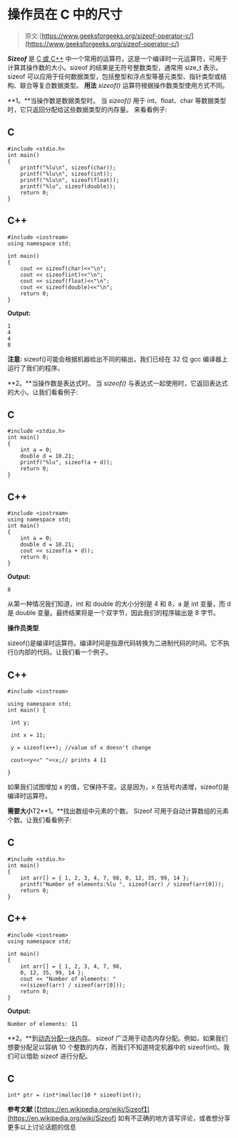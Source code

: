 # 操作员在 C 中的尺寸

> 原文:[https://www.geeksforgeeks.org/sizeof-operator-c/](https://www.geeksforgeeks.org/sizeof-operator-c/)

***Sizeof*** 是 [C 或 C++](https://www.geeksforgeeks.org/c-programming-language/) 中一个常用的运算符。这是一个编译时一元运算符，可用于计算其操作数的大小。sizeof 的结果是无符号整数类型，通常用 size_t 表示。sizeof 可以应用于任何数据类型，包括整型和浮点型等基元类型、指针类型或结构、联合等复合数据类型。
**用法**
*sizeof()* 运算符根据操作数类型使用方式不同。

**1。**当操作数是数据类型时。
当 *sizeof()* 用于 int、float、char 等数据类型时，它只返回分配给这些数据类型的内存量。
来看看例子:

## C

```
#include <stdio.h>
int main()
{
    printf("%lu\n", sizeof(char));
    printf("%lu\n", sizeof(int));
    printf("%lu\n", sizeof(float));
    printf("%lu", sizeof(double));
    return 0;
}
```

## C++

```
#include <iostream>
using namespace std;

int main()
{
    cout << sizeof(char)<<"\n";
    cout << sizeof(int)<<"\n";
    cout << sizeof(float)<<"\n";
    cout << sizeof(double)<<"\n";
    return 0;
}
```

**Output:** 

```
1
4
4
8
```

**注意:** sizeof()可能会根据机器给出不同的输出，我们已经在 32 位 gcc 编译器上运行了我们的程序。

**2。**当操作数是表达式时。
当 *sizeof()* 与表达式一起使用时，它返回表达式的大小。让我们看看例子:

## C

```
#include <stdio.h>
int main()
{
    int a = 0;
    double d = 10.21;
    printf("%lu", sizeof(a + d));
    return 0;
}
```

## C++

```
#include <iostream>
using namespace std;
int main()
{
    int a = 0;
    double d = 10.21;
    cout << sizeof(a + d));
    return 0;
}
```

**Output:** 

```
8
```

从第一种情况我们知道，int 和 double 的大小分别是 4 和 8，a 是 int 变量，而 d 是 double 变量。最终结果将是一个双字节，因此我们的程序输出是 8 字节。

**操作员类型**

sizeof()是编译时运算符。编译时间是指源代码转换为二进制代码的时间。它不执行()内部的代码。让我们看一个例子。

## C++

```
#include <iostream>

using namespace std;
int main() {

 int y;

 int x = 11;

 y = sizeof(x++); //value of x doesn't change

 cout<<y<<" "<<x;// prints 4 11

}
```

如果我们试图增加 x 的值，它保持不变。这是因为，x 在括号内递增，sizeof()是编译时运算符。

**需要大小**T2**1。**找出数组中元素的个数。
Sizeof 可用于自动计算数组的元素个数。让我们看看例子:

## C

```
#include <stdio.h>
int main()
{
    int arr[] = { 1, 2, 3, 4, 7, 98, 0, 12, 35, 99, 14 };
    printf("Number of elements:%lu ", sizeof(arr) / sizeof(arr[0]));
    return 0;
}
```

## C++

```
#include <iostream>
using namespace std;

int main()
{
    int arr[] = { 1, 2, 3, 4, 7, 98,
    0, 12, 35, 99, 14 };
    cout << "Number of elements: "
    <<(sizeof(arr) / sizeof(arr[0]));
    return 0;
}
```

**Output:** 

```
Number of elements: 11
```

**2。**到[动态分配一块内存](https://www.geeksforgeeks.org/dynamic-memory-allocation-in-c-using-malloc-calloc-free-and-realloc/)。
sizeof 广泛用于动态内存分配。例如，如果我们想要分配足以容纳 10 个整数的内存，而我们不知道特定机器中的 sizeof(int)。我们可以借助 sizeof 进行分配。

## C

```
int* ptr = (int*)malloc(10 * sizeof(int));
```

**参考文献**
[【https://en.wikipedia.org/wiki/Sizeof】](https://en.wikipedia.org/wiki/Sizeof)
如有不正确的地方请写评论，或者想分享更多以上讨论话题的信息